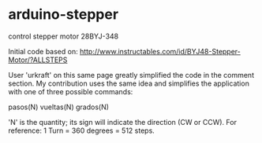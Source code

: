 # arduino-stepper
control stepper motor 28BYJ-348

Initial code based on:
http://www.instructables.com/id/BYJ48-Stepper-Motor/?ALLSTEPS

User 'urkraft' on this same page greatly simplified the code in the comment section. My contribution uses the same idea and simplifies the application with one of three possible commands:

pasos(N)
vueltas(N)
grados(N)

'N' is the quantity; its sign will indicate the direction (CW or CCW). For reference: 1 Turn = 360 degrees = 512 steps.  
